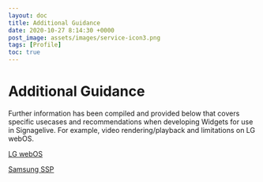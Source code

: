 ```yaml
---
layout: doc
title: Additional Guidance
date: 2020-10-27 8:14:30 +0000
post_image: assets/images/service-icon3.png
tags: [Profile]
toc: true
---
```

# Additional Guidance

Further information has been compiled and provided below that covers specific usecases and recommendations when developing Widgets for use in Signagelive. For example, video rendering/playback and limitations on LG webOS.

<a href="/lg-webos-guidance">LG webOS</a>

<a href="/samsung-ssp-guidance">Samsung SSP</a>